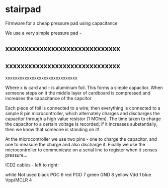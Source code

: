 # stairpad
Firmware for a cheap pressure pad using capacitance

We use a very simple pressure pad - 

xxxxxxxxxxxxxxxxxxxxxxxxxxxxxx
------------------------------
xxxxxxxxxxxxxxxxxxxxxxxxxxxxxx
------------------------------
xxxxxxxxxxxxxxxxxxxxxxxxxxxxxx

Where x is card and - is aluminium foil. This forms a simple capacitor.
When someone steps on it the middle layer of cardboard is compressed and increases
the capacitance of the capcitor

Each piece of foil is connected to a wire; then everything is connected to a simple
8 pin microcontroller, which alternately charges and discharges the capacitor through
a high value resistor (1 MOhm). The time taken to charge the capacitor to a certain voltage
is recorded; if it increases substantially, then we know that someone is standing on it!


At the microcontroller we use two pins - one to charge the capacitor, and one to measure the charge and also discharge it.
Finally we use the microcontroller to communicate on a serial line to register when it senses pressure...


ICD2 cables - left to right:

white   Not used
black   PGC         6
red     PGD         7
green   GND         8
yellow  Vdd         1
blue    Vpp/MCLR    4
